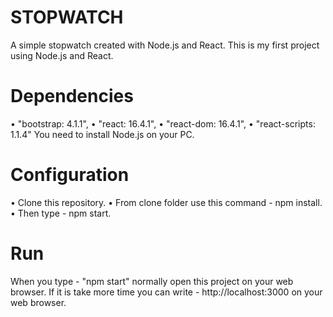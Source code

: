 # STOPWATCH
A simple stopwatch created with Node.js and React. This is my first project using Node.js and React.

# Dependencies

•	"bootstrap: 4.1.1",
•	"react: 16.4.1",
•	"react-dom: 16.4.1",
•	"react-scripts: 1.1.4"
You need to install Node.js on your PC.

# Configuration
• Clone this repository.
• From clone folder use this command - npm install.
• Then type - npm start.

# Run
When you type - "npm start" normally open this project on your web browser. If it is take more time you can write - http://localhost:3000 on your web browser.
